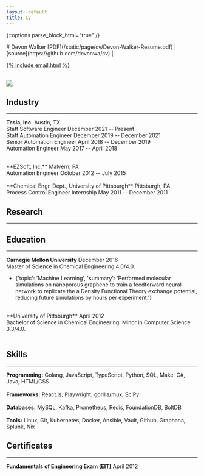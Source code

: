```yaml
---
layout: default
title: CV
---
```


{::options parse_block_html="true" /}
<div class="cv">
<div class="row">
<div class="col-xs-8">
<div class="text-left">
# Devon Walker
[PDF](/static/page/cv/Devon-Walker-Resume.pdf)
&#124;
[source](https://github.com/devonwa/cv)
&#124;

<a href="mailto:{% include email.html %}">{% include email.html %}</a>
<br />
<br />
</div>
</div>
<div class="col-xs-4">
<img class="img-responsive img-circle cv-pic" src="../static/image/2014-10-05-me-head-100x100.jpg" />
</div>
</div>

## Industry
<hr>

**Tesla, Inc.** <span class="pull-right">Austin, TX</span><br />
Staff Software Engineer <span class="pull-right">December 2021 -- Present</span><br />
Staff Automation Engineer <span class="pull-right">December 2019 -- December 2021</span><br />
Senior Automation Engineer <span class="pull-right">April 2018 -- December 2019</span><br />
Automation Engineer <span class="pull-right">May 2017 -- April 2018</span><br />

<br />
**EZSoft, Inc.** <span class="pull-right">Malvern, PA</span><br />
Automation Engineer <span class="pull-right">October 2012 -- July 2015</span><br />

<br />
**Chemical Engr. Dept., University of Pittsburgh** <span class="pull-right">Pittsburgh, PA</span><br />
Process Control Engineer Internship <span class="pull-right">May 2011 -- December 2011</span><br />


## Research
<hr>


## Education
<hr>

**Carnegie Mellon University** <span class="pull-right">December 2016</span><br />
Master of Science in Chemical Engineering 4.0/4.0.<br />

* {'topic': 'Machine Learning', 'summary': 'Performed molecular simulations on nanoporous graphene to train a feedforward neural network to replicate the a Density Functional Theory exchange potential, reducing future simulations by hours per experiment.'}
<br />
**University of Pittsburgh** <span class="pull-right">April 2012</span><br />
Bachelor of Science in Chemical Engineering. Minor in Computer Science 3.3/4.0.<br />

<br />

## Skills
<hr>

**Programming:** Golang, JavaScript, TypeScript, Python, SQL, Make, C\#, Java, HTML/CSS
<br />
<br />
**Frameworks:** React.js, Playwright, gorilla/mux, SciPy
<br />
<br />
**Databases:** MySQL, Kafka, Prometheus, Redis, FoundationDB, BoltDB
<br />
<br />
**Tools:** Linux, Git, Kubernetes, Docker, Ansible, Vault, Github, Graphana, Splunk, Nix
<br />

## Certificates
<hr>

**Fundamentals of Engineering Exam (EIT)** <span class="pull-right">April 2012</span>

</div>